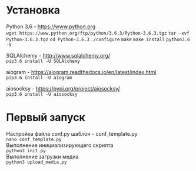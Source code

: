 # Установка
Python 3.6 - https://www.python.org</br>
```wget https://www.python.org/ftp/python/3.6.3/Python-3.6.3.tgz```
```tar -xvf Python-3.6.3.tgz```
```cd Python-3.6.3```
```./configure```
```make```
```make install```
```python3.6 -V```

SQLAlchemy - http://www.sqlalchemy.org/</br>
```pip3.6 install -U SQLAlchemy```

aiogram - https://aiogram.readthedocs.io/en/latest/index.html</br>
```pip3.6 install -U aiogram```

aiosocksy - https://pypi.org/project/aiosocksy/</br>
```pip3.6 install -U aiosocksy```

# Первый запуск
Настройка файла conf.py шаблон - conf_template.py</br>
```nano conf_template.py```</br>
Выполнение инициализирующего скрипта</br>
```python3 init.py```</br>
Выполнение загрузки медиа</br>
```python3 upload_media.py```</br>
